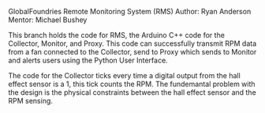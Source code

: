 GlobalFoundries Remote Monitoring System (RMS) 
Author: Ryan Anderson
Mentor: Michael Bushey

This branch holds the code for RMS, the Arduino C++ code for the Collector, Monitor, and Proxy.
This code can successfully transmit RPM data from a fan connected to the Collector, send to Proxy which sends to Monitor and alerts users using the Python User Interface.

The code for the Collector ticks every time a digital output from the hall effect sensor is a 1, this tick counts the RPM.
The fundemantal problem with the design is the physical constraints between the hall effect sensor and the RPM sensing.
